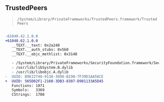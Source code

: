 ## TrustedPeers

> `/System/Library/PrivateFrameworks/TrustedPeers.framework/TrustedPeers`

```diff

-61040.42.1.0.0
+61040.62.1.0.0
   __TEXT.__text: 0x2a240
   __TEXT.__auth_stubs: 0x5b0
   __TEXT.__objc_methlist: 0x3148

   - /System/Library/PrivateFrameworks/SecurityFoundation.framework/SecurityFoundation
   - /usr/lib/libSystem.B.dylib
   - /usr/lib/libobjc.A.dylib
-  UUID: B9E22748-9138-3898-B190-7F39D1AA56CE
+  UUID: 565D02F1-2160-3DB3-8307-D901133A5D45
   Functions: 1071
   Symbols:   3369
   CStrings:  1708

```
